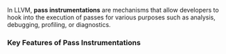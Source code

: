 In LLVM, **pass instrumentations** are mechanisms that allow developers to hook into the execution of passes for various purposes such as analysis, debugging, profiling, or diagnostics.

### Key Features of Pass Instrumentations
